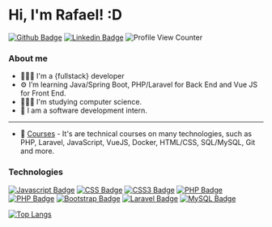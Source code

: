 # Hi, I'm Rafael! :D

[![Github Badge](https://img.shields.io/badge/GitHub-100000?style=for-the-badge&logo=github&logoColor=white)](https://github.com/rflcnunes)
[![Linkedin Badge](https://img.shields.io/badge/LinkedIn-0077B5?style=for-the-badge&logo=linkedin&logoColor=white)](https://www.linkedin.com/in/rflcstnunes/)
![Profile View Counter](https://komarev.com/ghpvc/?username=rflcnunes)

### About me
- 👨🏻‍💻    I'm a {fullstack} developer
- ⚙️    I’m learning Java/Spring Boot, PHP/Laravel for Back End and Vue JS for Front End.
- 👨🏻‍🎓    I'm studying computer science.
- 👔    I am a software development intern.

<hr>

- 📁 [Courses](https://drive.google.com/file/d/1lLOzYVFMUFAs0fU_c83h0WIqOaqTdYQV/view?usp=sharing) - It's are technical courses on many technologies, such as PHP, Laravel, JavaScript, VueJS, Docker, HTML/CSS, SQL/MySQL, Git and more.


### Technologies
[![Javascript Badge](https://img.shields.io/badge/JavaScript-F7DF1E?style=for-the-badge&logo=javascript&logoColor=black)](https://www.linkedin.com/in/rflcstnunes/)
[![CSS Badge](https://img.shields.io/badge/CSS-239120?&style=for-the-badge&logo=css3&logoColor=white)](https://www.linkedin.com/in/rflcstnunes/)
[![CSS3 Badge](https://img.shields.io/badge/CSS3-1572B6?style=for-the-badge&logo=css3&logoColor=white)](https://www.linkedin.com/in/rflcstnunes/)
[![PHP Badge](https://img.shields.io/badge/PHP-777BB4?style=for-the-badge&logo=php&logoColor=white)](https://www.linkedin.com/in/rflcstnunes/)
[![PHP Badge](https://img.shields.io/badge/Vue.js-35495E?style=for-the-badge&logo=vue.js&logoColor=4FC08D)](https://www.linkedin.com/in/rflcstnunes/)
[![Bootstrap Badge](https://img.shields.io/badge/Bootstrap-563D7C?style=for-the-badge&logo=bootstrap&logoColor=white)](https://www.linkedin.com/in/rflcstnunes/)
[![Laravel Badge](https://img.shields.io/badge/Laravel-FF2D20?style=for-the-badge&logo=laravel&logoColor=white)](https://www.linkedin.com/in/rflcstnunes/)
[![MySQL Badge](https://img.shields.io/badge/MySQL-00000F?style=for-the-badge&logo=mysql&logoColor=white)](https://www.linkedin.com/in/rflcstnunes/)

[![Top Langs](https://github-readme-stats.vercel.app/api/top-langs/?username=rflcnunes&layout=compact)](https://github.com/anuraghazra/github-readme-stats)

